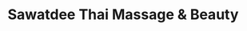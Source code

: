---
title: "Sawatdee Thai Massage & Beauty"
url: /st-leonards/sawatdee-thai-massage-and-beauty/
shop: beauty
---
